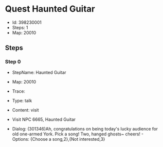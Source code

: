 # Quest Haunted Guitar

- Id: 398230001
- Steps: 1
- Map: 20010

## Steps

### Step 0
- StepName:  Haunted Guitar
- Map:  20010
- Trace:  
- Type:  talk
- Content:  visit
- Visit NPC 6665, Haunted Guitar

- Dialog: (301346)Ah, congratulations on being today's lucky audience for old one-armed York. Pick a song! Two, hanged ghosts~ cheers! - Options: {Choose a song,2},{Not interested,3}


